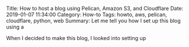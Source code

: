 Title: How to host a blog using Pelican, Amazon S3, and Cloudflare
Date: 2019-01-07 11:34:00
Category: How-to
Tags: howto, aws, pelican, cloudflare, python, web
Summary: Let me tell you how I set up this blog using a


When I decided to make this blog, I looked into setting up
